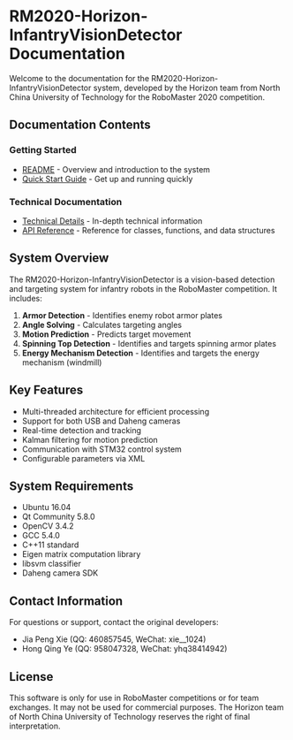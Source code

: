 # RM2020-Horizon-InfantryVisionDetector Documentation

Welcome to the documentation for the RM2020-Horizon-InfantryVisionDetector system, developed by the Horizon team from North China University of Technology for the RoboMaster 2020 competition.

## Documentation Contents

### Getting Started
- [README](README.md) - Overview and introduction to the system
- [Quick Start Guide](quick_start.md) - Get up and running quickly

### Technical Documentation
- [Technical Details](technical_details.md) - In-depth technical information
- [API Reference](api_reference.md) - Reference for classes, functions, and data structures

## System Overview

The RM2020-Horizon-InfantryVisionDetector is a vision-based detection and targeting system for infantry robots in the RoboMaster competition. It includes:

1. **Armor Detection** - Identifies enemy robot armor plates
2. **Angle Solving** - Calculates targeting angles
3. **Motion Prediction** - Predicts target movement
4. **Spinning Top Detection** - Identifies and targets spinning armor plates
5. **Energy Mechanism Detection** - Identifies and targets the energy mechanism (windmill)

## Key Features

- Multi-threaded architecture for efficient processing
- Support for both USB and Daheng cameras
- Real-time detection and tracking
- Kalman filtering for motion prediction
- Communication with STM32 control system
- Configurable parameters via XML

## System Requirements

- Ubuntu 16.04
- Qt Community 5.8.0
- OpenCV 3.4.2
- GCC 5.4.0
- C++11 standard
- Eigen matrix computation library
- libsvm classifier
- Daheng camera SDK

## Contact Information

For questions or support, contact the original developers:
- Jia Peng Xie (QQ: 460857545, WeChat: xie__1024)
- Hong Qing Ye (QQ: 958047328, WeChat: yhq38414942)

## License

This software is only for use in RoboMaster competitions or for team exchanges. It may not be used for commercial purposes. The Horizon team of North China University of Technology reserves the right of final interpretation.

